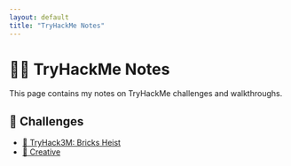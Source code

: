 ```yaml
---
layout: default
title: "TryHackMe Notes"
---
```


# 🏴‍☠️ TryHackMe Notes

This page contains my notes on TryHackMe challenges and walkthroughs.

## 📌 Challenges

- [🧱 TryHack3M: Bricks Heist](./tryhackme/bricks-heist.md)
- [🎨 Creative](./tryhackme/creative.md)
